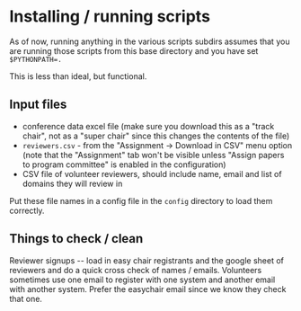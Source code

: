 # Installing / running scripts

As of now, running anything in the various scripts subdirs assumes that you are
running those scripts from this base directory and you have set `$PYTHONPATH=.`

This is less than ideal, but functional.

## Input files

* conference data excel file (make sure you download this as a "track
  chair", not as a "super chair" since this changes the contents of the
file)
* `reviewers.csv` - from the "Assignment -> Download in CSV" menu option
  (note that the "Assignment" tab won't be visible unless "Assign papers
to program committee" is enabled in the configuration)
* CSV file of volunteer reviewers, should include name, email and list
  of domains they will review in

Put these file names in a config file in the `config` directory to load them correctly.

## Things to check / clean

Reviewer signups -- load in easy chair registrants and the google sheet
of reviewers and do a quick cross check of names / emails.  Volunteers
sometimes use one email to register with one system and another email
with another system.  Prefer the easychair email since we know they
check that one.
